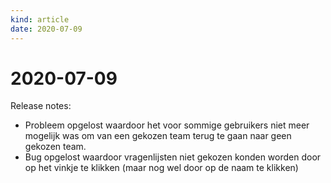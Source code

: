 ```yaml
---
kind: article
date: 2020-07-09
---
```


# 2020-07-09

Release notes:
* Probleem opgelost waardoor het voor sommige gebruikers niet meer mogelijk was om van een gekozen team terug te gaan naar geen gekozen team.
* Bug opgelost waardoor vragenlijsten niet gekozen konden worden door op het vinkje te klikken (maar nog wel door op de naam te klikken)
